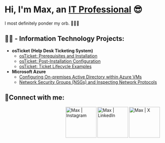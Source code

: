 <h1>Hi, I'm Max, an <a href="https://www.linkedin.com/in/maxwell-silver-401634277/">IT Professional</a> 😎 </h1> I most definitely ponder my orb. 🧙‍♂️🔮

<h2>👨‍💻 - Information Technology Projects:</h2>

- <b>osTicket (Help Desk Ticketing System)</b>
  - [osTicket: Prerequisites and Installation](https://github.com/mxwllslvr/osticket-prereqs/)
  - [osTicket: Post-Installation Configuration](https://github.com/joshmadakorcc/post-install-config)
  - [osTicket: Ticket Lifecycle Examples](https://github.com/joshmadakorcc/ticket-lifecycle)
- <b>Microsoft Azure</b>
  - [Configuring On-premises Active Directory within Azure VMs](https://github.com/joshmadakorcc/configure-ad)
  - [Network Security Groups (NSGs) and Inspecting Network Protocols](https://github.com/joshmadakorcc/azure-network-protocols)

<h2>🤳Connect with me:</h2>

[<img align="right" alt="Max | X" width="100px" src="https://cdn2.iconfinder.com/data/icons/threads-by-instagram/24/x-logo-twitter-new-brand-contained-1024.png" />][X]
[<img align="right" alt="Max | LinkedIn" width="100px" src="https://cdn.jsdelivr.net/npm/simple-icons@v3/icons/linkedin.svg" />][linkedin]
[<img align="right" alt="Max | Instagram" width="100px" src="https://cdn.jsdelivr.net/npm/simple-icons@v3/icons/instagram.svg" />][instagram]

[X]: https://x.com/mxwllslvr
[instagram]: https://www.instagram.com/fatherhanukkah/
[linkedin]: https://www.linkedin.com/in/maxwell-silver-401634277/
